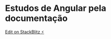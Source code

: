 # Estudos de Angular pela documentação

[Edit on StackBlitz ⚡️](https://stackblitz.com/edit/angular-tdzqen-rg5hbs)
